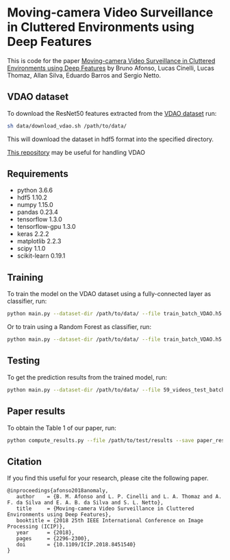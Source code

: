 # Moving-camera Video Surveillance in Cluttered Environments using Deep Features
This is code for the paper [Moving-camera Video Surveillance in Cluttered Environments using Deep Features](https://www.researchgate.net/publication/327995320_Moving-Camera_Video_Surveillance_in_Cluttered_Environments_Using_Deep_Features) by Bruno Afonso, Lucas Cinelli, Lucas Thomaz, Allan Silva, Eduardo Barros and Sergio Netto.

## VDAO dataset
To download the ResNet50 features extracted from the [VDAO dataset](http://www02.smt.ufrj.br/%7Etvdigital/database/objects/page_01.html) run:

``` bash
sh data/download_vdao.sh /path/to/data/
```

This will download the dataset in hdf5 format into the specified directory.

[This repository](https://github.com/rafaelpadilla/DeepLearning-VDAO/tree/master/VDAO_Access) may be useful for handling VDAO 

## Requirements

 * python 3.6.6
 * hdf5 1.10.2
 * numpy 1.15.0
 * pandas 0.23.4
 * tensorflow 1.3.0
 * tensorflow-gpu 1.3.0
 * keras 2.2.2
 * matplotlib 2.2.3
 * scipy 1.1.0
 * scikit-learn 0.19.1

## Training

To train the model on the VDAO dataset using a fully-connected layer as classifier, run:

``` bash
python main.py --dataset-dir /path/to/data/ --file train_batch_VDAO.h5 -b 32 --save models/mlp --cv-params 'method=leave_one_out' --arch mlp --arch-params 'nb_neurons=[50, 1600]' --optim adamax train --epochs 20 --lr 0.002 --wd 0.005 --val-roc
```

Or to train using a Random Forest as classifier, run:

``` bash
python main.py --dataset-dir /path/to/data/ --file train_batch_VDAO.h5 -b 32 --save models/rf --cv-params 'method=leave_one_out' -arch randomforest --arch-params 'nb_trees=100' --optim adamax train --epochs 20 --lr 0.002 --wd 0.005 --val-roc
```

## Testing

To get the prediction results from the trained model, run:

``` bash
python main.py --dataset-dir /path/to/data/ --file 59_videos_test_batch.h5 --load path/to/your/model  --arch mlp/randomforest --cv-params 'method=leave_one_out' --save test_results predict --optim-thres
```

## Paper results

To obtain the Table 1 of our paper, run:

``` bash
python compute_results.py --file /path/to/test/results --save paper_results --med-filter 5
```

## Citation

If you find this useful for your research, please cite the following paper.

```
@inproceedings{afonso2018anomaly,
   author    = {B. M. Afonso and L. P. Cinelli and L. A. Thomaz and A. F. da Silva and E. A. B. da Silva and S. L. Netto},
   title     = {Moving-camera Video Surveillance in Cluttered Environments using Deep Features},
   booktitle = {2018 25th IEEE International Conference on Image Processing (ICIP)},
   year      = {2018},
   pages     = {2296-2300},
   doi       = {10.1109/ICIP.2018.8451540}
}
```
